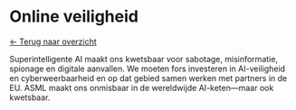 # Online veiligheid

[← Terug naar overzicht](index.html)

Superintelligente AI maakt ons kwetsbaar voor sabotage, misinformatie, spionage en digitale aanvallen. We moeten fors investeren in AI-veiligheid en cyberweerbaarheid en op dat gebied samen werken met partners in de EU. ASML maakt ons onmisbaar in de wereldwijde AI-keten—maar ook kwetsbaar.
